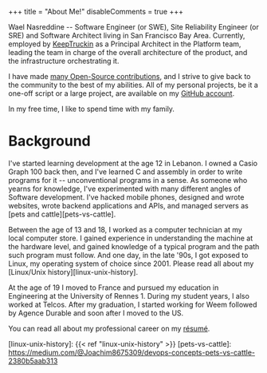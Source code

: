 +++
title = "About Me!"
disableComments = true
+++

Wael Nasreddine -- Software Engineer (or SWE), Site Reliability Engineer (or
SRE) and Software Architect living in San Francisco Bay Area. Currently,
employed by [KeepTruckin][keeptruckin] as a Principal Architect in the Platform
team, leading the team in charge of the overall architecture of the product,
and the infrastructure orchestrating it.

I have made [many Open-Source contributions][os-contribs], and I strive to give
back to the community to the best of my abilities. All of my personal projects,
be it a one-off script or a large project, are available on my [GitHub
account][my-github].

In my free time, I like to spend time with my family.

# Background

I've started learning development at the age 12 in Lebanon. I owned a Casio
Graph 100 back then, and I've learned C and assembly in order to write programs
for it -- unconventional programs in a sense. As someone who yearns for
knowledge, I've experimented with many different angles of Software
development. I've hacked mobile phones, designed and wrote websites, wrote
backend applications and APIs, and managed servers as [pets and cattle][pets-vs-cattle].

Between the age of 13 and 18, I worked as a computer technician at my local
computer store. I gained experience in understanding the machine at the
hardware level, and gained knowledge of a typical program and the path such
program must follow. And one day, in the late '90s, I got exposed to Linux, my
operating system of choice since 2001. Please read all about my [Linux/Unix
history][linux-unix-history].

At the age of 19 I moved to France and pursued my education in Engineering at
the University of Rennes 1. During my student years, I also worked at Telcos.
After my graduation, I started working for Weem followed by Agence Durable and
soon after I moved to the US.

You can read all about my professional career on my [résumé][cv-en].

[os-contribs]: https://github.com/pulls?q=author%3Akalbasit+sort%3Aupdated-desc
[my-github]: https://github.com/kalbasit
[keeptruckin]: https://KeepTruckin.com
[cv-en]: /cv-en.pdf
[linux-unix-history]: {{< ref "linux-unix-history" >}}
[pets-vs-cattle]: https://medium.com/@Joachim8675309/devops-concepts-pets-vs-cattle-2380b5aab313
